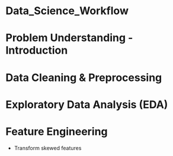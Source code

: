 # Data_Science_Workflow


# Problem Understanding - Introduction


# Data Cleaning & Preprocessing


# Exploratory Data Analysis (EDA)


# Feature Engineering
- Transform skewed features
